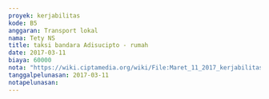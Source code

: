 ```yaml
---
proyek: kerjabilitas
kode: B5
anggaran: Transport lokal
nama: Tety NS
title: taksi bandara Adisucipto - rumah
date: 2017-03-11
biaya: 60000
nota: "https://wiki.ciptamedia.org/wiki/File:Maret_11_2017_kerjabilitas_B5_taksi_setia_kawan_tety769.jpg"
tanggalpelunasan: 2017-03-11
notapelunasan:
---
```

